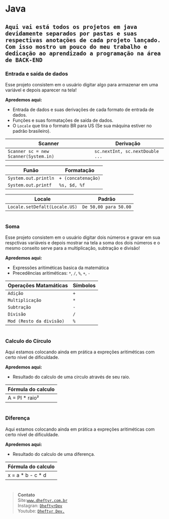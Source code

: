 # Java

## `Aqui vai está todos os projetos em java devidamente separados por pastas e suas respectivas anotações de cada projeto lançado. Com isso mostro um pouco do meu trabalho e dedicação ao aprendizado a programação na área de BACK-END`

### Entrada e saída de dados
Esse projeto consistem em o usuário digitar algo para armazenar em uma variável e depois aparecer na tela!

**Apredemos aqui:**
- Entrada de dados e suas derivações de cada formato de entrada de dados.
- Funções e suas formatações de saída de dados.
- O `Locale` que tira o formato BR para US (Se sua máquina estiver no padrão brasileiro).

| Scanner                           | Derivação         |
| ----------------------------------- | ---------------- |
| `Scanner sc = new Scanner(System.in)` | `sc.nextInt, sc.nextDouble ...` |

| Funão                           | Formatação         |
| ----------------------------------- | ---------------- |
| `System.out.println` | `+ (concatenação)` |
| `System.out.printf` | `%s, $d, %f` |

| Locale                           | Padrão         |
| ----------------------------------- | ---------------- |
| `Locale.setDefalt(Locale.US)` | `De 50,00 para 50.00` |
#

### Soma
Esse projeto consistem em o usuário digitar dois números e gravar em sua respctivas variáveis e depois mostrar na tela a soma dos dois números e o mesmo conseito serve para a multiplicação, subtração e divisão!

**Apredemos aqui:**
- Expressões aritiméticas basica da matemática
- Precedências aritiméticas: `*`, `/`, `%`, `+`, `-`

| Operações Matamáticas                           | Símbolos        |
| ----------------------------------- | ---------------- |
| `Adição` | `+` |
| `Multiplicação` | `*` |
| `Subtração` | `-` |
| `Divisão` | `/` |
| `Mod (Resto da divisão)` | `%` |
#

### Calculo do Círculo
Aqui estamos colocando ainda em prática a expreções aritiméticas com certo nível de dificuldade.

**Apredemos aqui:**
- Resultado do calculo de uma circulo através de seu raio.

| Fórmula do calculo |
| ------------------ |
|    A = PI * raio²  |
#

### Diferença
Aqui estamos colocando ainda em prática a expreções aritiméticas com certo nível de dificuldade.

**Apredemos aqui:**
- Resultado do calculo de uma diferença.

| Fórmula do calculo |
| ------------------ |
| x = a * b - c * d  |
#



#
> **Contato**
> <br/>Site:[`www.dheftyr.com.br`](https://www.dheftyr.com.br)<br/>
> Instagran: [`DheftyrDev`](https://www.instagram.com/dheftyrdev/)<br/>
> Youtube:   [`Dheftyr Dev.`](https://www.youtube.com/@DheftyrDev)